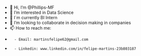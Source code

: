 - 👋 Hi, I’m @Phillips-MF
- 👀 I’m interested in Data Science 
- 🌱 I´m currently BI Intern
- 💞️ I’m looking to collaborate in decision making in companies
- 📫 How to reach me:
-       - Email: martinsfelipe62@gmail.com  
-       - Linkedin: www.linkedin.com/in/felipe-martins-23b803187


<!---
Phillips-MF/Phillips-MF is a ✨ special ✨ repository because its `README.md` (this file) appears on your GitHub profile.
You can click the Preview link to take a look at your changes.
--->
